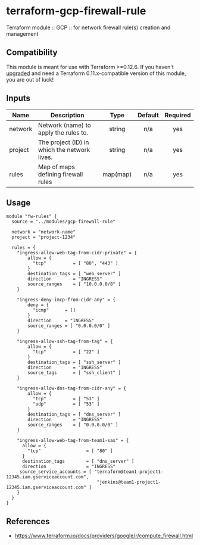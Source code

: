 # terraform-gcp-firewall-rule

Terraform module :: GCP :: for network firewall rule(s) creation and management

## Compatibility

This module is meant for use with Terraform >=0.12.6. If you haven't
[upgraded](https://www.terraform.io/upgrade-guides/0-12.html) and need a Terraform 0.11.x-compatible
version of this module, you are out of luck!

## Inputs

| Name | Description | Type | Default | Required |
|------|-------------|:----:|:-----:|:-----:|
| network | Network \(name\) to apply the rules to. | string | n/a | yes |
| project | The project \(ID\) in which the network lives. | string | n/a | yes |
| rules | Map of maps defining firewall rules | map(map) | n/a | yes |

## Usage

```hcl
module "fw-rules" {
  source = "../modules/gcp-firewall-rule"

  network = "network-name"
  project = "project-1234"

  rules = {
    "ingress-allow-web-tag-from-cidr-private" = {
        allow = {
          "tcp"          = [ "80", "443" ]
        }
        destination_tags = [ "web_server" ]
        direction        = "INGRESS"
        source_ranges    = [ "10.0.0.0/8" ]
    }

    "ingress-deny-imcp-from-cidr-any" = {
        deny = {
          "icmp"      = []
        }
        direction     = "INGRESS"
        source_ranges = [ "0.0.0.0/0" ]
    }

    "ingress-allow-ssh-tag-from-tag" = {
        allow = {
          "tcp"          = [ "22" ]
        }
        destination_tags = [ "ssh_server" ]
        direction        = "INGRESS"
        source_tags      = [ "ssh_client" ]
    }

    "ingress-allow-dns-tag-from-cidr-any" = {
        allow = {
          "tcp"          = [ "53" ]
          "udp"          = [ "53" ]
        }
        destination_tags = [ "dns_server" ]
        direction        = "INGRESS"
        source_ranges    = [ "0.0.0.0/0" ]
    }

    "ingress-allow-web-tag-from-team1-sas" = {
      allow = {
        "tcp"                 = [ "80" ]
      }
      destination_tags        = [ "dns_server" ]
      direction               = "INGRESS"
     source_service_accounts = [ "terraform@team1-project1-12345.iam.gserviceaccount.com",
                                  "jenkins@team1-project1-12345.iam.gserviceaccount.com" ]
    }
  }
}
```

## References

- https://www.terraform.io/docs/providers/google/r/compute_firewall.html

